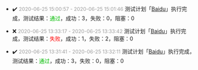 - ✔️ <font color=#9D9D9D size=2>2020-06-25 15&#58;00&#58;57 - 2020-06-25 15&#58;01&#58;46</font> 测试计划「[Baidu](Baidu/Baidu_20200625_150057)」执行完成，测试结果：<font color=#00BB00>通过</font>，成功：3，失败：0，阻塞：0

- ❌ <font color=#9D9D9D size=2>2020-06-25 13&#58;33&#58;17 - 2020-06-25 13&#58;33&#58;42</font> 测试计划「[Baidu](Baidu/Baidu_20200625_133317)」执行完成，测试结果：<font color=#FF0000>失败</font>，成功：1，失败：2，阻塞：0

- ✔️ <font color=#9D9D9D size=2>2020-06-25 13&#58;31&#58;41 - 2020-06-25 13&#58;32&#58;11</font> 测试计划「[Baidu](Baidu/Baidu_20200625_133141)」执行完成，测试结果：<font color=#00BB00>通过</font>，成功：3，失败：0，阻塞：0

